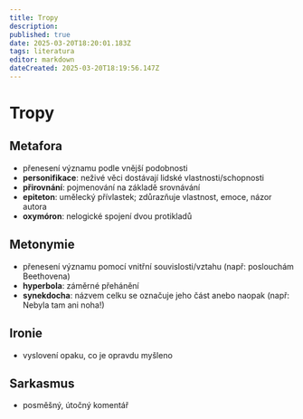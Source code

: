 ```yaml
---
title: Tropy
description: 
published: true
date: 2025-03-20T18:20:01.183Z
tags: literatura
editor: markdown
dateCreated: 2025-03-20T18:19:56.147Z
---
```


# Tropy
## Metafora
- přenesení významu podle vnější podobnosti
- **personifikace**: neživé věci dostávají lidské vlastnosti/schopnosti
- **přirovnání**: pojmenování na základě srovnávání
- **epiteton**: umělecký přívlastek; zdůrazňuje vlastnost, emoce, názor autora
- **oxymóron**: nelogické spojení dvou protikladů

## Metonymie
- přenesení významu pomocí vnitřní souvislosti/vztahu (např: poslouchám Beethovena)
- **hyperbola**: záměrné přehánění
- **synekdocha**: názvem celku se označuje jeho část anebo naopak (např: Nebyla tam ani noha!)

## Ironie
- vyslovení opaku, co je opravdu myšleno
## Sarkasmus
- posměšný, útočný komentář